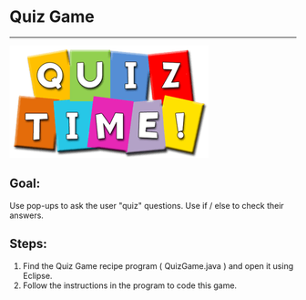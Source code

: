 

# Quiz Game

<hr/>
<img alt="quiz image" src="./images/quiz.png"/>

## Goal:

Use pop-ups to ask the user "quiz" questions. Use if / else to check their answers.

## Steps:

1. Find the Quiz Game recipe program ( QuizGame.java ) and open it using Eclipse.
2. Follow the instructions in the program to code this game.



